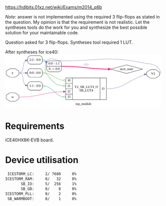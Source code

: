 https://hdlbits.01xz.net/wiki/Exams/m2014_q6b

*Note*: answer is not implemented using the required 3 flip-flops as stated in the question. My opinion is that the requirement is not realistic. Let the syntheses tools do the work for you and synthesize the best possible solution for your maintainable code.

Question asked for 3 flip-flops. Syntheses tool required 1 LUT.

After syntheses for ice40:\
![](diagram-ice40.svg)

# Requirements

iCE40HX8K-EVB board.

# Device utilisation

```
 ICESTORM_LC:     2/ 7680     0%
ICESTORM_RAM:     0/   32     0%
       SB_IO:     5/  256     1%
       SB_GB:     0/    8     0%
ICESTORM_PLL:     0/    2     0%
 SB_WARMBOOT:     0/    1     0%
```
